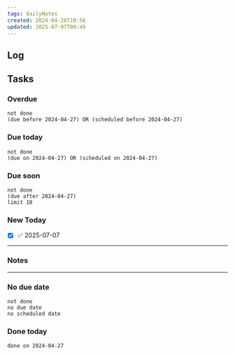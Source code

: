 ```yaml
---
tags: dailyNotes
created: 2024-04-26T10:58
updated: 2025-07-07T09:49
---
```

## Log


## Tasks
### Overdue
```tasks
not done
(due before 2024-04-27) OR (scheduled before 2024-04-27)
```

### Due today
```tasks
not done
(due on 2024-04-27) OR (scheduled on 2024-04-27)
```

### Due soon
```tasks
not done
(due after 2024-04-27)
limit 10
```

### New Today
- [x] ✅ 2025-07-07
----
### Notes

----
### No due date
```tasks
not done
no due date
no scheduled date
```

### Done today
```tasks
done on 2024-04-27
```
